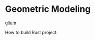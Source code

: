# Geometric Modeling

[glium](https://github.com/glium/glium/blob/master/book/SUMMARY.md)

How to build Rust project:


